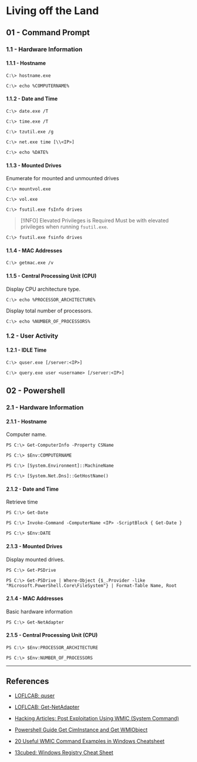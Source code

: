 # Living off the Land

## 01 - Command Prompt

### 1.1 - Hardware Information

#### 1.1.1 - Hostname

```
C:\> hostname.exe

C:\> echo %COMPUTERNAME%
```

#### 1.1.2 - Date and Time

```
C:\> date.exe /T

C:\> time.exe /T

C:\> tzutil.exe /g

C:\> net.exe time [\\<IP>]

C:\> echo %DATE%
```

#### 1.1.3 - Mounted Drives

Enumerate for mounted and unmounted drives

```
C:\> mountvol.exe

C:\> vol.exe

C:\> fsutil.exe fsInfo drives
```

> [!INFO] Elevated Privileges is Required
> Must be with elevated privileges when running `fsutil.exe`.

```
C:\> fsutil.exe fsinfo drives
```

#### 1.1.4 - MAC Addresses

```
C:\> getmac.exe /v
```

#### 1.1.5 - Central Processing Unit (CPU)

Display CPU architecture type.

```
C:\> echo %PROCESSOR_ARCHITECTURE%
```

Display total number of processors.

```
C:\> echo %NUMBER_OF_PROCESSORS%
```

### 1.2 - User Activity

#### 1.2.1 - IDLE Time

```
C:\> quser.exe [/server:<IP>]

C:\> query.exe user <username> [/server:<IP>]
```

## 02 - Powershell

### 2.1 - Hardware Information

#### 2.1.1 - Hostname

Computer name.

```
PS C:\> Get-ComputerInfo -Property CSName

PS C:\> $Env:COMPUTERNAME

PS C:\> [System.Environment]::MachineName

PS C:\> [System.Net.Dns]::GetHostName()
```

#### 2.1.2 - Date and Time

Retrieve time

```
PS C:\> Get-Date

PS C:\> Invoke-Command -ComputerName <IP> -ScriptBlock { Get-Date }

PS C:\> $Env:DATE
```

#### 2.1.3 - Mounted Drives

Display mounted drives.

```
PS C:\> Get-PSDrive

PS C:\> Get-PSDrive | Where-Object {$_.Provider -like "Microsoft.PowerShell.Core\FileSystem"} | Format-Table Name, Root
```

#### 2.1.4 - MAC Addresses

Basic hardware information

```
PS C:\> Get-NetAdapter
```

#### 2.1.5 - Central Processing Unit (CPU)

```
PS C:\> $Env:PROCESSOR_ARCHITECTURE

PS C:\> $Env:NUMBER_OF_PROCESSORS
```

---
## References

- [LOFLCAB: quser](https://lofl-project.github.io/loflcab/Binaries/quser/)

- [LOFLCAB: Get-NetAdapter](https://lofl-project.github.io/loflcab/Cmdlets/Get-NetAdapter/)

- [Hacking Articles: Post Exploitation Using WMIC (System Command)](https://www.hackingarticles.in/post-exploitation-using-wmic-system-command/)

- [Powershell Guide Get CimInstance and Get WMIObject](https://www.pdq.com/blog/powershell-guide-get-ciminstance-and-get-wmiobject/)

- [20 Useful WMIC Command Examples in Windows Cheatsheet](https://www.cyberithub.com/20-useful-wmic-command-examples-in-windows-cheat-sheet/)

- [13cubed: Windows Registry Cheat Sheet](https://13cubed.s3.amazonaws.com/downloads/windows_registry_cheat_sheet.pdf)